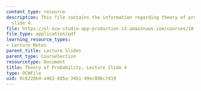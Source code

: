 ```yaml
---
content_type: resource
description: This file contains the information regarding theory of probability, lecture
  slide 4.
file: https://ol-ocw-studio-app-production.s3.amazonaws.com/courses/18-175-theory-of-probability-spring-2014/0c6228b4a4638d5a34b149ec89bc7d19_MIT18_175S14_Lecture4.pdf
file_type: application/pdf
learning_resource_types:
- Lecture Notes
parent_title: Lecture Slides
parent_type: CourseSection
resourcetype: Document
title: Theory of Probability, Lecture Slide 4
type: OCWFile
uid: 0c6228b4-a463-8d5a-34b1-49ec89bc7d19
---
```

